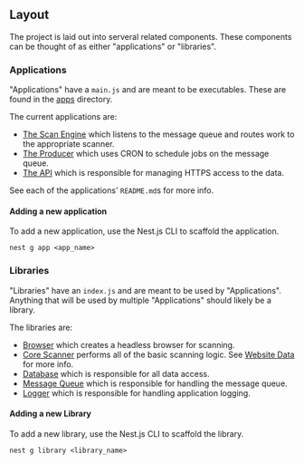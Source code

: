 ## Layout
The project is laid out into serveral related components. These components can be thought of as either "applications" or "libraries". 

### Applications
"Applications" have a `main.js` and are meant to be executables. These are found in the [apps](./apps) directory.

The current applications are:
* [The Scan Engine](../apps/scan-engine) which listens to the message queue and routes work to the appropriate scanner.
* [The  Producer](../apps/producer) which uses CRON to schedule jobs on the message queue. 
* [The API](../apps/api) which is responsible for managing HTTPS access to the data.

See each of the applications' `README.md`s for more info.

#### Adding a new application
To add a new application, use the Nest.js CLI to scaffold the application. 

`nest g app <app_name>`

### Libraries
"Libraries" have an `index.js` and are meant to be used by "Applications". Anything that will be used by multiple "Applications" should likely be a library.

The libraries are:

* [Browser](../libs/browser) which creates a headless browser for scanning.
* [Core Scanner](../libs/core-scanner) performs all of the basic scanning logic. See [Website Data](https://github.com/18F/site-scanning-documentation/blob/main/about/website-data.md) for more info. 
* [Database](../libs/database) which is responsible for all data access. 
* [Message Queue](../libs/message-queue) which is responsible for handling the message queue.
* [Logger](../libs/logger) which is responsible for handling application logging.

#### Adding a new Library
To add a new library, use the Nest.js CLI to scaffold the library.

`nest g library <library_name>`


